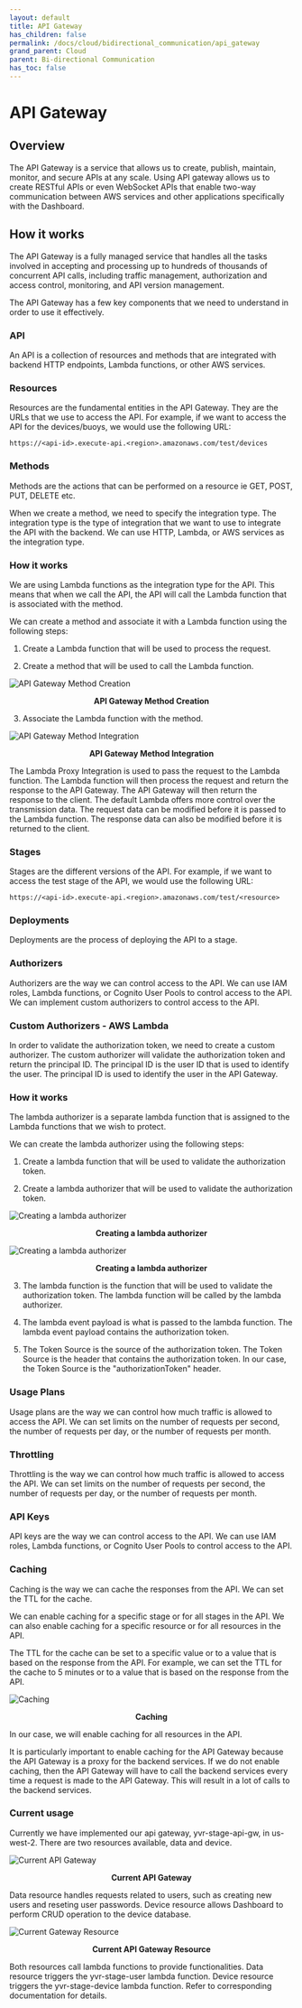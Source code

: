 ```yaml
---
layout: default
title: API Gateway
has_children: false
permalink: /docs/cloud/bidirectional_communication/api_gateway
grand_parent: Cloud
parent: Bi-directional Communication
has_toc: false
---
```


# API Gateway

## Overview

The API Gateway is a service that allows us to create, publish, maintain, monitor, and secure APIs at any scale. Using API gateway allows us to create RESTful APIs or even WebSocket APIs that enable two-way communication between AWS services and other applications specifically with the Dashboard.

## How it works

The API Gateway is a fully managed service that handles all the tasks involved in accepting and processing up to hundreds of thousands of concurrent API calls, including traffic management, authorization and access control, monitoring, and API version management. 

The API Gateway has a few key components that we need to understand in order to use it effectively.

### API

An API is a collection of resources and methods that are integrated with backend HTTP endpoints, Lambda functions, or other AWS services.

### Resources

Resources are the fundamental entities in the API Gateway. They are the URLs that we use to access the API. For example, if we want to access the API for the devices/buoys, we would use the following URL:

```
https://<api-id>.execute-api.<region>.amazonaws.com/test/devices
```

### Methods

Methods are the actions that can be performed on a resource ie GET, POST, PUT, DELETE etc. 

When we create a method, we need to specify the integration type. The integration type is the type of integration that we want to use to integrate the API with the backend. We can use HTTP, Lambda, or AWS services as the integration type.

### How it works

We are using Lambda functions as the integration type for the API. This means that when we call the API, the API will call the Lambda function that is associated with the method.

We can create a method and associate it with a Lambda function using the following steps:

1. Create a Lambda function that will be used to process the request.

2. Create a method that will be used to call the Lambda function.

![API Gateway Method Creation](https://raw.githubusercontent.com/BCIT-Reseach-Long-Term-ISSP/bcit-reseach-long-term-issp.github.io/master/cloud/assets/bidirectional_comm/1_api_gateway.png)
<figcaption align="center"><b>API Gateway Method Creation</b></figcaption>

3. Associate the Lambda function with the method.

![API Gateway Method Integration](https://raw.githubusercontent.com/BCIT-Reseach-Long-Term-ISSP/bcit-reseach-long-term-issp.github.io/master/cloud/assets/bidirectional_comm/2_api_gateway.png)
<figcaption align="center"><b>API Gateway Method Integration</b></figcaption>

The Lambda Proxy Integration is used to pass the request to the Lambda function. The Lambda function will then process the request and return the response to the API Gateway. The API Gateway will then return the response to the client.
The default Lambda offers more control over the transmission data. The request data can be modified before it is passed to the Lambda function. The response data can also be modified before it is returned to the client.

### Stages

Stages are the different versions of the API. For example, if we want to access the test stage of the API, we would use the following URL:

```
https://<api-id>.execute-api.<region>.amazonaws.com/test/<resource>
```

### Deployments

Deployments are the process of deploying the API to a stage. 

### Authorizers

Authorizers are the way we can control access to the API. We can use IAM roles, Lambda functions, or Cognito User Pools to control access to the API. We can implement custom authorizers to control access to the API.

### Custom Authorizers - AWS Lambda

In order to validate the authorization token, we need to create a custom authorizer. The custom authorizer will validate the authorization token and return the principal ID. The principal ID is the user ID that is used to identify the user. The principal ID is used to identify the user in the API Gateway.

### How it works

The lambda authorizer is a separate lambda function that is assigned to the Lambda functions that we wish to protect.

We can create the lambda authorizer using the following steps:

1. Create a lambda function that will be used to validate the authorization token.

2. Create a lambda authorizer that will be used to validate the authorization token.

![Creating a lambda authorizer](https://raw.githubusercontent.com/BCIT-Reseach-Long-Term-ISSP/bcit-reseach-long-term-issp.github.io/master/cloud/assets/bidirectional_comm/1_lambda_authorizer.png)
<figcaption align="center"><b>Creating a lambda authorizer</b></figcaption>

![Creating a lambda authorizer](https://raw.githubusercontent.com/BCIT-Reseach-Long-Term-ISSP/bcit-reseach-long-term-issp.github.io/master/cloud/assets/bidirectional_comm/2_lambda_authorizer.png)
<figcaption align="center"><b>Creating a lambda authorizer</b></figcaption>

3. The lambda function is the function that will be used to validate the authorization token. The lambda function will be called by the lambda authorizer.

4. The lambda event payload is what is passed to the lambda function. The lambda event payload contains the authorization token.

5. The Token Source is the source of the authorization token. The Token Source is the header that contains the authorization token. In our case, the Token Source is the "authorizationToken" header.


### Usage Plans

Usage plans are the way we can control how much traffic is allowed to access the API. We can set limits on the number of requests per second, the number of requests per day, or the number of requests per month.

### Throttling

Throttling is the way we can control how much traffic is allowed to access the API. We can set limits on the number of requests per second, the number of requests per day, or the number of requests per month.

### API Keys

API keys are the way we can control access to the API. We can use IAM roles, Lambda functions, or Cognito User Pools to control access to the API.

### Caching

Caching is the way we can cache the responses from the API. We can set the TTL for the cache.

We can enable caching for a specific stage or for all stages in the API. We can also enable caching for a specific resource or for all resources in the API.

The TTL for the cache can be set to a specific value or to a value that is based on the response from the API. For example, we can set the TTL for the cache to 5 minutes or to a value that is based on the response from the API.

![Caching](https://raw.githubusercontent.com/BCIT-Reseach-Long-Term-ISSP/bcit-reseach-long-term-issp.github.io/master/cloud/assets/bidirectional_comm/1_api_cache.png)
<figcaption align="center"><b>Caching</b></figcaption>

In our case, we will enable caching for all resources in the API.

It is particularly important to enable caching for the API Gateway because the API Gateway is a proxy for the backend services. If we do not enable caching, then the API Gateway will have to call the backend services every time a request is made to the API Gateway. This will result in a lot of calls to the backend services.

### Current usage

Currently we have implemented our api gateway, yvr-stage-api-gw, in us-west-2. There are two resources available, data and device.

![Current API Gateway](https://raw.githubusercontent.com/BCIT-Reseach-Long-Term-ISSP/bcit-reseach-long-term-issp.github.io/master/cloud/assets/bidirectional_comm/1_api_gateway_current.png)
<figcaption align="center"><b>Current API Gateway</b></figcaption>

Data resource handles requests related to users, such as creating new users and reseting user passwords. Device resource allows Dashboard to perform CRUD operation to the device database.

![Current Gateway Resource](https://raw.githubusercontent.com/BCIT-Reseach-Long-Term-ISSP/bcit-reseach-long-term-issp.github.io/master/cloud/assets/bidirectional_comm/1_gateway_resource_current.png)
<figcaption align="center"><b>Current API Gateway Resource</b></figcaption>

Both resources call lambda functions to provide functionalities. Data resource triggers the yvr-stage-user lambda function. Device resource triggers the yvr-stage-device lambda function. Refer to corresponding documentation for details.
